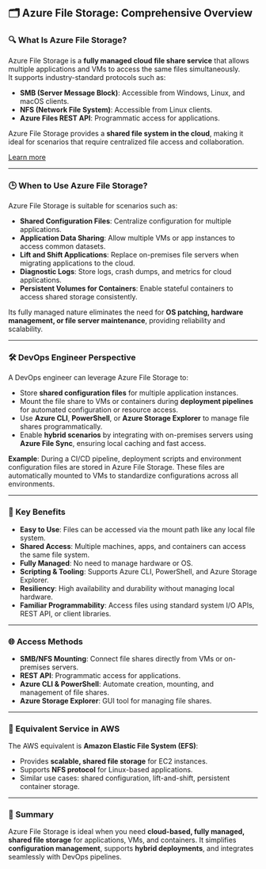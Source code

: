 ## 🗂️ Azure File Storage: Comprehensive Overview

### 🔍 What Is Azure File Storage?

Azure File Storage is a **fully managed cloud file share service** that allows multiple applications and VMs to access the same files simultaneously.  
It supports industry-standard protocols such as:

- **SMB (Server Message Block)**: Accessible from Windows, Linux, and macOS clients.
- **NFS (Network File System)**: Accessible from Linux clients.
- **Azure Files REST API**: Programmatic access for applications.

Azure File Storage provides a **shared file system in the cloud**, making it ideal for scenarios that require centralized file access and collaboration.  

[Learn more](https://learn.microsoft.com/en-us/azure/storage/files/storage-files-introduction)

---

### 🕒 When to Use Azure File Storage?

Azure File Storage is suitable for scenarios such as:

- **Shared Configuration Files**: Centralize configuration for multiple applications.
- **Application Data Sharing**: Allow multiple VMs or app instances to access common datasets.
- **Lift and Shift Applications**: Replace on-premises file servers when migrating applications to the cloud.
- **Diagnostic Logs**: Store logs, crash dumps, and metrics for cloud applications.
- **Persistent Volumes for Containers**: Enable stateful containers to access shared storage consistently.

Its fully managed nature eliminates the need for **OS patching, hardware management, or file server maintenance**, providing reliability and scalability.

---

### 🛠️ DevOps Engineer Perspective

A DevOps engineer can leverage Azure File Storage to:

- Store **shared configuration files** for multiple application instances.
- Mount the file share to VMs or containers during **deployment pipelines** for automated configuration or resource access.
- Use **Azure CLI**, **PowerShell**, or **Azure Storage Explorer** to manage file shares programmatically.
- Enable **hybrid scenarios** by integrating with on-premises servers using **Azure File Sync**, ensuring local caching and fast access.

**Example**: During a CI/CD pipeline, deployment scripts and environment configuration files are stored in Azure File Storage. These files are automatically mounted to VMs to standardize configurations across all environments.

---

### 🔑 Key Benefits

- **Easy to Use**: Files can be accessed via the mount path like any local file system.
- **Shared Access**: Multiple machines, apps, and containers can access the same file system.
- **Fully Managed**: No need to manage hardware or OS.
- **Scripting & Tooling**: Supports Azure CLI, PowerShell, and Azure Storage Explorer.
- **Resiliency**: High availability and durability without managing local hardware.
- **Familiar Programmability**: Access files using standard system I/O APIs, REST API, or client libraries.

---

### 🌐 Access Methods

- **SMB/NFS Mounting**: Connect file shares directly from VMs or on-premises servers.
- **REST API**: Programmatic access for applications.
- **Azure CLI & PowerShell**: Automate creation, mounting, and management of file shares.
- **Azure Storage Explorer**: GUI tool for managing file shares.

---

### 🔄 Equivalent Service in AWS

The AWS equivalent is **Amazon Elastic File System (EFS)**:

- Provides **scalable, shared file storage** for EC2 instances.
- Supports **NFS protocol** for Linux-based applications.
- Similar use cases: shared configuration, lift-and-shift, persistent container storage.

---

### 📌 Summary

Azure File Storage is ideal when you need **cloud-based, fully managed, shared file storage** for applications, VMs, and containers. It simplifies **configuration management**, supports **hybrid deployments**, and integrates seamlessly with DevOps pipelines.
